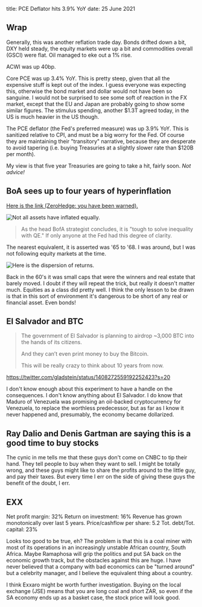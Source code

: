 title: PCE Deflator hits 3.9% YoY
date: 25 June 2021

## Wrap

Generally, this was another reflation trade day.
Bonds drifted down a bit, DXY held steady, the equity markets were up a bit and commodities overall (GSCI) were flat. 
Oil managed to eke out a 1% rise. 

ACWI was up 40bp.

Core PCE  was up 3.4% YoY. 
This is pretty steep, given that all the expensive stuff is kept out of the index.
I guess everyone was expecting this, otherwise the bond market and dollar would not have been so sanguine.
I would not be surprised to see some soft of reaction in the FX market, except that the EU and Japan are probably going to show some similar figures.
The stimulus spending, another $1.3T agreed today, in the US is much heavier in the US though.

The PCE deflator (the Fed's preferred measure) was up 3.9% YoY. This is sanitized relative to CPI, and must be a big worry for the Fed. 
Of course they are maintaining their "transitory" narrative, because they are desperate to avoid tapering (i.e. buying Treasuries at a slightly slower rate than $120B per month).

My view is that five year Treasuries are going to take a hit, fairly soon. _Not advice!_

## BoA sees up to four years of hyperinflation 

[Here is the link (ZeroHedge: you have been warned).](https://www.zerohedge.com/markets/bofa-crashes-transitory-party-sees-4-years-hyperinflation)

![Not all assets have inflated equally.](https://cms.zerohedge.com/s3/files/inline-images/asset%20price%20inflation%20Goldman%20June%202021.jpg?itok=OPzckDsM)

> As the head BofA strategist concludes, it is "tough to solve inequality with QE." If only anyone at the Fed had this degree of clarity.

The nearest equivalent, it is asserted was '65 to '68. I was around, but I was not following equity markets at the time. 

![Here is the dispersion of returns.](https://assets.zerohedge.com/s3fs-public/styles/inline_image_mobile/public/inline-images/60s%20analog.jpg?itok=Swzt-fnY)

Back in the 60's it was small caps that were the winners and real estate that barely moved. I doubt if they will repeat the trick, but really it doesn't matter much. Equities as a class did pretty well. 
I think the only lesson to be drawn is that in this sort of environment it's dangerous to be short of any real or financial asset. Even bonds!

## El Salvador and BTC
 
> The government of El Salvador is planning to airdrop ~3,000 BTC into the hands of its citizens.
> 
> And they can’t even print money to buy the Bitcoin.
> 
> This will be really crazy to think about 10 years from now.
 
https://twitter.com/gladstein/status/1408272559192252423?s=20
 
 I don't know enough about this experiment to have a handle on the consequences.
 I don't know anything about El Salvador.
 I do know that Maduro of Venezuela was promising an oil-backed cryptocurrency for Venezuela, to replace the worthless predecessor, but as far as I know it never happened and, presumably, the economy became dollarized.
 
## Ray Dalio and Denis Gartman are saying this is a good time to buy stocks

The cynic in me tells me that these guys don't come on CNBC to tip their hand.
They tell people to buy when they want to sell.
I might be totally wrong, and these guys might like to share the profits around to the little guy, and pay their taxes. 
But every time I err on the side of giving these guys the benefit of the doubt, I err.

## EXX

Net profit margin: 32%
Return on investment: 16%
Revenue has grown monotonically over last 5 years.
Price/cashflow per share: 5.2
Tot. debt/Tot. capital: 23%

Looks too good to be true, eh?
The problem is that this is a coal miner with most of its operations in an increasingly unstable African country, South Africa.
Maybe Ramaphosa will grip the politics and put SA back on the economic growth track, but the obstacles against this are huge. 
I have never believed that a company with bad economics can be "turned around" but a celebrity manager, and I believe the equivalent thing about a country.

 I think Exxaro might be worth further investigation. Buying on the local exchange (JSE) means that you are long coal and short ZAR, so even if the SA economy ends up as a basket case, the stock price will look good.
 
 